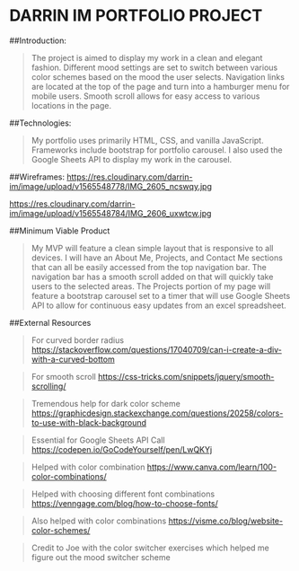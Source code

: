 # DARRIN IM PORTFOLIO PROJECT

##Introduction:
> The project is aimed to display my work in a clean and elegant fashion. Different mood settings are set to switch between various color schemes based on the mood the user selects. Navigation links are located at the top of the page and turn into a hamburger menu for mobile users. Smooth scroll allows for easy access to various locations in the page.

##Technologies:
> My portfolio uses primarily HTML, CSS, and vanilla JavaScript. Frameworks include bootstrap for portfolio carousel. I also used the Google Sheets API to display my work in the carousel.

##Wireframes:
<https://res.cloudinary.com/darrin-im/image/upload/v1565548778/IMG_2605_ncswqy.jpg>

<https://res.cloudinary.com/darrin-im/image/upload/v1565548784/IMG_2606_uxwtcw.jpg>

##Minimum Viable Product
> My MVP will feature a clean simple layout that is responsive to all devices. I will have an About Me, Projects, and Contact Me sections that can all be easily accessed from the top navigation bar. The navigation bar has a smooth scroll added on that will quickly take users to the selected areas. The Projects portion of my page will feature a bootstrap carousel set to a timer that will use Google Sheets API to allow for continuous easy updates from an excel spreadsheet.

##External Resources

> For curved border radius
<https://stackoverflow.com/questions/17040709/can-i-create-a-div-with-a-curved-bottom>

> For smooth scroll
<https://css-tricks.com/snippets/jquery/smooth-scrolling/>

> Tremendous help for dark color scheme
<https://graphicdesign.stackexchange.com/questions/20258/colors-to-use-with-black-background>

> Essential for Google Sheets API Call
<https://codepen.io/GoCodeYourself/pen/LwQKYj>

> Helped with color combination
<https://www.canva.com/learn/100-color-combinations/>

> Helped with choosing different font combinations
<https://venngage.com/blog/how-to-choose-fonts/>

> Also helped with color combinations
<https://visme.co/blog/website-color-schemes/>

> Credit to Joe with the color switcher exercises which helped me figure out the mood switcher scheme

